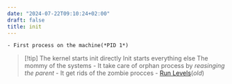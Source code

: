 ```yaml
---
date: "2024-07-22T09:10:24+02:00"
draft: false
title: init
---
```


    - First process on the machine(*PID 1*)

> \[!tip\] The kernel starts init directly Init starts everything else
> The mommy of the systems - It take care of orphan process by
> *reasinging the parent* - It get rids of the zombie procces - [Run
> Levels](/Notes/posts/for_later/Run_Levels)(*old*)

